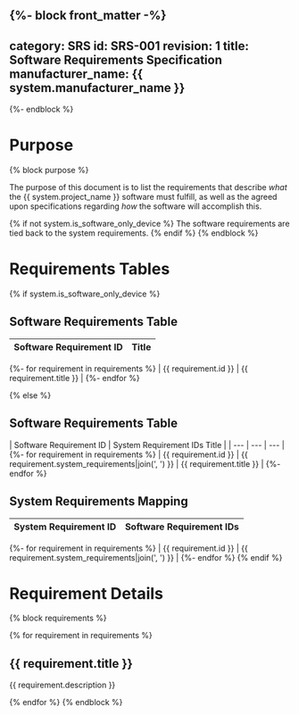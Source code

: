 {%- block front_matter -%}
---
category: SRS
id: SRS-001
revision: 1
title: Software Requirements Specification
manufacturer_name: {{ system.manufacturer_name }}
---
{%- endblock %}

# Purpose
{% block purpose %}

The purpose of this document is to list the requirements that describe *what* the {{ system.project_name }} software must fulfill, as well as the agreed upon specifications regarding *how* the software will accomplish this.

{% if not system.is_software_only_device %}
The software requirements are tied back to the system requirements.
{% endif %}
{% endblock %}

# Requirements Tables

{% if system.is_software_only_device %}

## Software Requirements Table

| Software Requirement ID | Title |
| --- | --- |
{%- for requirement in requirements %}
| {{ requirement.id }} | {{ requirement.title }} |
{%- endfor %}

{% else %}

## Software Requirements Table

| Software Requirement ID | System Requirement IDs Title |
| --- | --- | --- |
{%- for requirement in requirements %}
| {{ requirement.id }} | {{ requirement.system_requirements|join(', ') }} | {{ requirement.title }} |
{%- endfor %}

## System Requirements Mapping

| System Requirement ID | Software Requirement IDs |
| --- | --- |
{%- for requirement in requirements %}
| {{ requirement.id }} | {{ requirement.system_requirements|join(', ') }} |
{%- endfor %}
{% endif %}

# Requirement Details
{% block requirements %}

{% for requirement in requirements %}
## {{ requirement.title }}

{{ requirement.description }}

{% endfor %}
{% endblock %}
